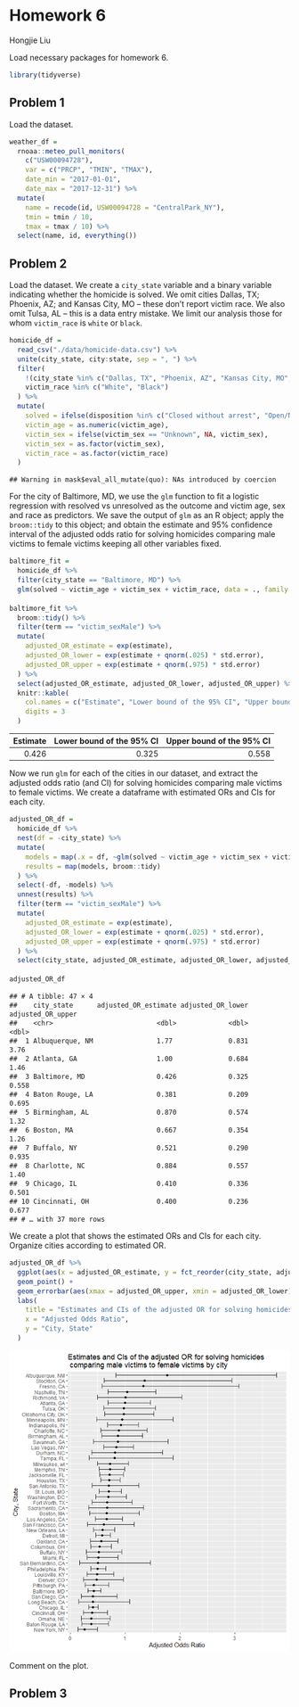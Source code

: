Homework 6
================
Hongjie Liu

Load necessary packages for homework 6.

``` r
library(tidyverse)
```

## Problem 1

Load the dataset.

``` r
weather_df = 
  rnoaa::meteo_pull_monitors(
    c("USW00094728"),
    var = c("PRCP", "TMIN", "TMAX"), 
    date_min = "2017-01-01",
    date_max = "2017-12-31") %>%
  mutate(
    name = recode(id, USW00094728 = "CentralPark_NY"),
    tmin = tmin / 10,
    tmax = tmax / 10) %>%
  select(name, id, everything())
```

## Problem 2

Load the dataset. We create a `city_state` variable and a binary
variable indicating whether the homicide is solved. We omit cities
Dallas, TX; Phoenix, AZ; and Kansas City, MO – these don’t report victim
race. We also omit Tulsa, AL – this is a data entry mistake. We limit
our analysis those for whom `victim_race` is `white` or `black`.

``` r
homicide_df =
  read_csv("./data/homicide-data.csv") %>% 
  unite(city_state, city:state, sep = ", ") %>% 
  filter(
    !(city_state %in% c("Dallas, TX", "Phoenix, AZ", "Kansas City, MO", "Tulsa, AL")),
    victim_race %in% c("White", "Black")
  ) %>% 
  mutate(
    solved = ifelse(disposition %in% c("Closed without arrest", "Open/No arrest"), FALSE, TRUE),
    victim_age = as.numeric(victim_age),
    victim_sex = ifelse(victim_sex == "Unknown", NA, victim_sex),
    victim_sex = as.factor(victim_sex),
    victim_race = as.factor(victim_race)
  )
```

    ## Warning in mask$eval_all_mutate(quo): NAs introduced by coercion

For the city of Baltimore, MD, we use the `glm` function to fit a
logistic regression with resolved vs unresolved as the outcome and
victim age, sex and race as predictors. We save the output of `glm` as
an R object; apply the `broom::tidy` to this object; and obtain the
estimate and 95% confidence interval of the adjusted odds ratio for
solving homicides comparing male victims to female victims keeping all
other variables fixed.

``` r
baltimore_fit =
  homicide_df %>% 
  filter(city_state == "Baltimore, MD") %>% 
  glm(solved ~ victim_age + victim_sex + victim_race, data = ., family = binomial())

baltimore_fit %>% 
  broom::tidy() %>% 
  filter(term == "victim_sexMale") %>% 
  mutate(
    adjusted_OR_estimate = exp(estimate),
    adjusted_OR_lower = exp(estimate + qnorm(.025) * std.error),
    adjusted_OR_upper = exp(estimate + qnorm(.975) * std.error)
  ) %>% 
  select(adjusted_OR_estimate, adjusted_OR_lower, adjusted_OR_upper) %>% 
  knitr::kable(
    col.names = c("Estimate", "Lower bound of the 95% CI", "Upper bound of the 95% CI"),
    digits = 3
  )
```

| Estimate | Lower bound of the 95% CI | Upper bound of the 95% CI |
|---------:|--------------------------:|--------------------------:|
|    0.426 |                     0.325 |                     0.558 |

Now we run `glm` for each of the cities in our dataset, and extract the
adjusted odds ratio (and CI) for solving homicides comparing male
victims to female victims. We create a dataframe with estimated ORs and
CIs for each city.

``` r
adjusted_OR_df =
  homicide_df %>% 
  nest(df = -city_state) %>% 
  mutate(
    models = map(.x = df, ~glm(solved ~ victim_age + victim_sex + victim_race, data = .x, family = binomial())),
    results = map(models, broom::tidy)
  ) %>% 
  select(-df, -models) %>% 
  unnest(results) %>% 
  filter(term == "victim_sexMale") %>% 
  mutate(
    adjusted_OR_estimate = exp(estimate),
    adjusted_OR_lower = exp(estimate + qnorm(.025) * std.error),
    adjusted_OR_upper = exp(estimate + qnorm(.975) * std.error)
  ) %>% 
  select(city_state, adjusted_OR_estimate, adjusted_OR_lower, adjusted_OR_upper)

adjusted_OR_df
```

    ## # A tibble: 47 × 4
    ##    city_state      adjusted_OR_estimate adjusted_OR_lower adjusted_OR_upper
    ##    <chr>                          <dbl>             <dbl>             <dbl>
    ##  1 Albuquerque, NM                1.77              0.831             3.76 
    ##  2 Atlanta, GA                    1.00              0.684             1.46 
    ##  3 Baltimore, MD                  0.426             0.325             0.558
    ##  4 Baton Rouge, LA                0.381             0.209             0.695
    ##  5 Birmingham, AL                 0.870             0.574             1.32 
    ##  6 Boston, MA                     0.667             0.354             1.26 
    ##  7 Buffalo, NY                    0.521             0.290             0.935
    ##  8 Charlotte, NC                  0.884             0.557             1.40 
    ##  9 Chicago, IL                    0.410             0.336             0.501
    ## 10 Cincinnati, OH                 0.400             0.236             0.677
    ## # … with 37 more rows

We create a plot that shows the estimated ORs and CIs for each city.
Organize cities according to estimated OR.

``` r
adjusted_OR_df %>% 
  ggplot(aes(x = adjusted_OR_estimate, y = fct_reorder(city_state, adjusted_OR_estimate))) +
  geom_point() +
  geom_errorbar(aes(xmax = adjusted_OR_upper, xmin = adjusted_OR_lower)) +
  labs(
    title = "Estimates and CIs of the adjusted OR for solving homicides \n comparing male victims to female victims by city",
    x = "Adjusted Odds Ratio",
    y = "City, State"
  )
```

![](p8105_hw6_hl3640_files/figure-gfm/p2_plot-1.png)<!-- -->

Comment on the plot.

## Problem 3
